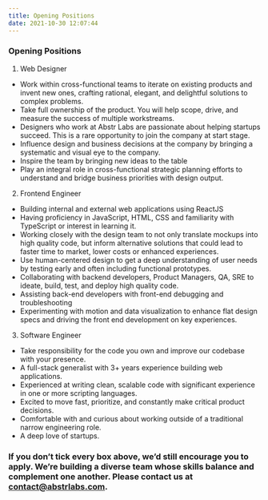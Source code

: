```yaml
---
title: Opening Positions
date: 2021-10-30 12:07:44
---
```

### Opening Positions

1. Web Designer
- Work within cross-functional teams to iterate on existing products and invent new ones, crafting rational, elegant, and delightful solutions to complex problems.
- Take full ownership of the product. You will help scope, drive, and measure the success of multiple workstreams.
- Designers who work at Abstr Labs are passionate about helping startups succeed. This is a rare opportunity to join the company at start stage. 
- Influence design and business decisions at the company by bringing a systematic and visual eye to the company.
- Inspire the team by bringing new ideas to the table
- Play an integral role in cross-functional strategic planning efforts to understand and bridge business priorities with design output.

 
2. Frontend Engineer
- Building internal and external web applications using ReactJS
- Having proficiency in JavaScript, HTML, CSS and familiarity with TypeScript or interest in learning it.
- Working closely with the design team to not only translate mockups into high quality code, but inform alternative solutions that could lead to faster time to market, lower costs or enhanced experiences.
- Use human-centered design to get a deep understanding of user needs by testing early and often including functional prototypes.
- Collaborating with backend developers, Product Managers, QA, SRE to ideate, build, test, and deploy high quality code.
- Assisting back-end developers with front-end debugging and troubleshooting
- Experimenting with motion and data visualization to enhance flat design specs and driving the front end development on key experiences.

 
3. Software Engineer
- Take responsibility for the code you own and improve our codebase with your presence.
- A full-stack generalist with 3+ years experience building web applications.
- Experienced at writing clean, scalable code with significant experience in one or more scripting languages.
- Excited to move fast, prioritize, and constantly make critical product decisions.
- Comfortable with and curious about working outside of a traditional narrow engineering role.
- A deep love of startups.

### If you don’t tick every box above, we’d still encourage you to apply. We’re building a diverse team whose skills balance and complement one another. Please contact us at contact@abstrlabs.com.